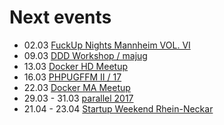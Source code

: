 # Next events

* 02.03 [FuckUp Nights Mannheim VOL. VI](https://www.facebook.com/events/259743381129835/)
* 09.03 [DDD Workshop / majug](http://www.majug.de/2017/03/09/DDD-workshop/)
* 13.03 [Docker HD Meetup](https://www.meetup.com/de-DE/Docker-Heidelberg/events/237779428/)
* 16.03 [PHPUGFFM II / 17](http://www.phpugffm.de/veranstaltungen-2/phpugffm-ii-2017/)
* 22.03 [Docker MA Meetup](https://www.meetup.com/de-DE/Docker-Mannheim/events/236813148/?eventId=236813148)
* 29.03 - 31.03 [parallel 2017](https://www.parallelcon.de/)
* 21.04 - 23.04 [Startup Weekend Rhein-Neckar](http://www.startup-weekend-rhein-neckar.de)

